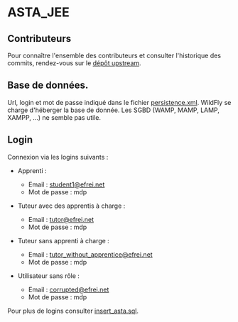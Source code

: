# ASTA_JEE

## Contributeurs  

Pour connaître l'ensemble des contributeurs et consulter l'historique des commits, rendez-vous sur le [dépôt upstream](https://github.com/Minh-Triii/ASTA_JEE).  

## Base de données.  

Url, login et mot de passe indiqué dans le fichier [persistence.xml](./src/main/resources/META-INF/persistence.xml).
WildFly se charge d'héberger la base de donnée. 
Les SGBD (WAMP, MAMP, LAMP, XAMPP, ...) ne semble pas utile. 

## Login

Connexion via les logins suivants :  

- Apprenti :  
  - Email : student1@efrei.net  
  - Mot de passe : mdp  

- Tuteur avec des apprentis à charge :  
  - Email : tutor@efrei.net  
  - Mot de passe : mdp  

- Tuteur sans apprenti à charge :  
  - Email : tutor_without_apprentice@efrei.net  
  - Mot de passe : mdp  

- Utilisateur sans rôle :  
  - Email : corrupted@efrei.net  
  - Mot de passe : mdp  

Pour plus de logins consulter [insert_asta.sql](./src/main/resources/META-INF/sql/insert_asta.sql).
